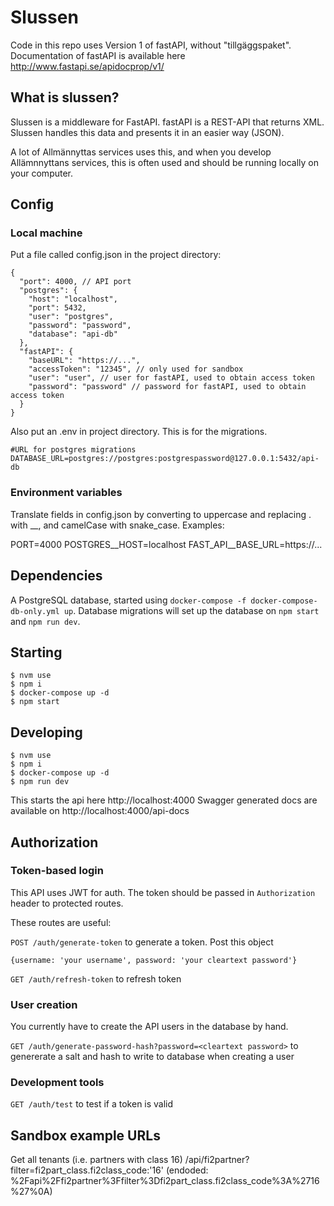 # Slussen

Code in this repo uses Version 1 of fastAPI, without "tillgäggspaket".
Documentation of fastAPI is available here http://www.fastapi.se/apidocprop/v1/

## What is slussen?
Slussen is a middleware for FastAPI. fastAPI is a REST-API that returns XML. Slussen handles this data and presents it in an easier way (JSON).

A lot of Allmännyttas services uses this, and when you develop Allämnnyttans services, this is often used and should be running locally on your computer.

## Config

### Local machine

Put a file called config.json in the project directory:

```
{
  "port": 4000, // API port
  "postgres": {
    "host": "localhost",
    "port": 5432,
    "user": "postgres",
    "password": "password",
    "database": "api-db"
  },
  "fastAPI": {
    "baseURL": "https://...",
    "accessToken": "12345", // only used for sandbox
    "user": "user", // user for fastAPI, used to obtain access token
    "password": "password" // password for fastAPI, used to obtain access token
  }
}
```

Also put an .env in project directory. This is for the migrations.

```
#URL for postgres migrations
DATABASE_URL=postgres://postgres:postgrespassword@127.0.0.1:5432/api-db
```

### Environment variables

Translate fields in config.json by converting to uppercase and replacing . with \_\_, and camelCase with snake_case. Examples:

PORT=4000
POSTGRES__HOST=localhost
FAST_API__BASE_URL=https://...

## Dependencies

A PostgreSQL database, started using `docker-compose -f docker-compose-db-only.yml up`.
Database migrations will set up the database on `npm start` and `npm run dev`.

## Starting

```
$ nvm use
$ npm i
$ docker-compose up -d
$ npm start
```

## Developing

```
$ nvm use
$ npm i
$ docker-compose up -d
$ npm run dev
```

This starts the api here http://localhost:4000
Swagger generated docs are available on http://localhost:4000/api-docs

## Authorization

### Token-based login

This API uses JWT for auth. The token should be passed in `Authorization` header to protected routes.

These routes are useful:

`POST /auth/generate-token` to generate a token. Post this object 
```
{username: 'your username', password: 'your cleartext password'}
```

`GET /auth/refresh-token` to refresh token

### User creation

You currently have to create the API users in the database by hand.

`GET /auth/generate-password-hash?password=<cleartext password>` to genererate a salt and hash to write to database when creating a user

### Development tools

`GET /auth/test` to test if a token is valid

## Sandbox example URLs

Get all tenants (i.e. partners with class 16)
/api/fi2partner?filter=fi2part_class.fi2class_code:'16'
(endoded: %2Fapi%2Ffi2partner%3Ffilter%3Dfi2part_class.fi2class_code%3A%2716%27%0A)
